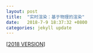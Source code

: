 ```yaml
---
layout: post
title:  "实时渲染：基于物理的渲染"
date:   2018-7-9 18:37:32 +0800
categories: jekyll update
---
```



[[2018 VERSION](http://nbviewer.jupyter.org/github/lealzhan/lealzhan.github.io/blob/master/_pdf/2015-9-14-pbr-2018-7-9.pdf)]

